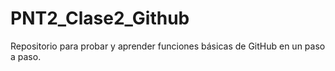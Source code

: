 # PNT2_Clase2_Github
Repositorio para probar y aprender funciones básicas de GitHub en un paso a paso.

